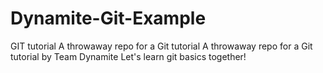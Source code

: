 # Dynamite-Git-Example
GIT tutorial
A throwaway repo for a Git tutorial
A throwaway repo for a Git tutorial by Team Dynamite
Let's learn git basics together!
